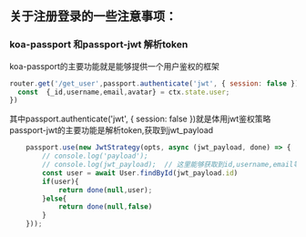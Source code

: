 ## 关于注册登录的一些注意事项：





### koa-passport 和passport-jwt  解析token
koa-passport的主要功能就是能够提供一个用户鉴权的框架
```javascript
router.get('/get_user',passport.authenticate('jwt', { session: false }),async ctx => {
  const  {_id,username,email,avatar} = ctx.state.user;
})
```
其中passport.authenticate('jwt', { session: false })就是体用jwt鉴权策略
passport-jwt的主要功能是解析token,获取到jwt_payload
```javascript
    passport.use(new JwtStrategy(opts, async (jwt_payload, done) => {
        // console.log('payload');
        // console.log(jwt_payload);  // 这里能够获取到id,username,email等信息
        const user = await User.findById(jwt_payload.id)
        if(user){
            return done(null,user);
        }else{
            return done(null,false)
        }
    }));
```